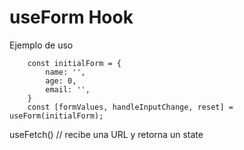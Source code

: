 # useForm Hook

Ejemplo de uso

```
    const initialForm = {
        name: '',
        age: 0,
        email: '',
    }
    const [formValues, handleInputChange, reset] = useForm(initialForm);
```

useFetch() // recibe una URL y retorna un state
